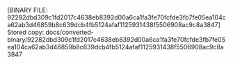 [BINARY FILE: 92282dbd309c1fd2017c4638eb8392d00a6ca1fa3fe70fcfde3fb7fe05ea104ca62ab3d46859b8c639dcb4fb5124afaf1125931438f5506908ac9c8a3847]
Stored copy: docs/converted-binary/92282dbd309c1fd2017c4638eb8392d00a6ca1fa3fe70fcfde3fb7fe05ea104ca62ab3d46859b8c639dcb4fb5124afaf1125931438f5506908ac9c8a3847
